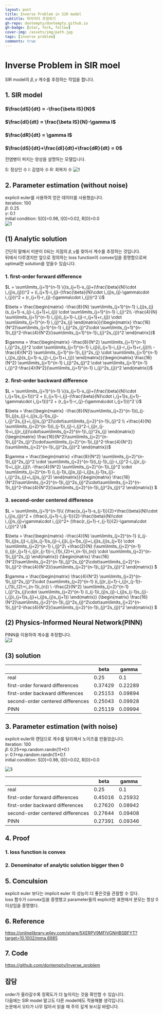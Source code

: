 ```yaml
---
layout: post
title: Inverse Problem in SIR model
subtitle: 파라미터 추정하기
gh-repo: dontempty/dontempty.github.io
gh-badge: [star, fork, follow]
cover-img: /assets/img/path.jpg
tags: [inverse problem]
comments: true
---
```


# Inverse Problem in SIR moel

SIR model의 $\beta , \gamma$ 계수를 추정하는 작업을 합니다.

## 1. SIR model

### $\frac{dS}{dt} = -\frac{\beta IS}{N}$  
### $\frac{dI}{dt} = \frac{\beta IS}{N}-\gamma I$  
### $\frac{dR}{dt} = \gamma I$
### $\frac{dS}{dt}+\frac{dI}{dt}+\frac{dR}{dt} = 0$  

전염병이 퍼지는 양상을 설명하는 모델입니다.  

S: 정상인 수
I: 감염자 수
R: 회복자 수
![1](https://github.com/dontempty/dontempty.github.io/assets/155451345/8219c186-cd89-46ab-96ed-5b07a70c1c35)

## 2. Parameter estimation (without noise)
explicit euler를 사용하여 얻은 데이터를 사용했습니다.  
iteration: 100  
$\beta$: 0.25  
$\gamma$: 0.1  
initial condition: S[0]=0.98, I[0]=0.02, R[0]=0.0  
![1](https://github.com/dontempty/dontempty.github.io/assets/155451345/14cb0c76-6a4d-45fc-865c-a5ce94a5fa12)

## (1) Analytic solution
간단히 말해서 미분이 0되는 지점의 $\beta , \gamma$를 찾아서 계수를 추정하는 것입니다.  
뒤에서 다루겠지만 앞으로 정의하는 loss function이 convex임을 증명함으로써 optimal한 solution을 얻을수 있습니다.

### 1. first-order forward difference

$L = \sum\limits_{j=1}^{n-1} \{(s_{j+1}-s_{j}+(\frac{\beta}{N}\cdot i_{j}s_{j}))^2 + (i_{j+1}-i_{j}-(\frac{\beta}{N}\cdot i_{j}s_{j}-\gamma\cdot i_{j}))^2 + (r_{j+1}-r_{j}-(\gamma\cdot i_{j}))^2 \}$  

$\beta = \frac{\begin{matrix}
-\frac{8}{N}
\sum\limits_{j=1}^{n-1}
i_{j}s_{j}(s_{j+1}-s_{j}-i_{j+1}+i_{j})
\cdot
\sum\limits_{j=1}^{n-1}
i_{j}^2\\
-\frac{4}{N}
\sum\limits_{j=1}^{n-1}
i_{j}(i_{j+1}-i_{j}-r_{j+1}+r_{j})
\cdot
\sum\limits_{j=1}^{n-1}
i_{j}^2s_{j}
\end{matrix}}{\begin{matrix}
\frac{16}{N^2}\sum\limits_{j=1}^{n-1}
i_{j}^2s_{j}^2\cdot
\sum\limits_{j=1}^{n-1}i_{j}^2-\frac{4}{N^2}(\sum\limits_{j=1}^{n-1}i_{j}^2s_{j})^2
\end{matrix}}$  

$\gamma = \frac{\begin{matrix} 
-\frac{8}{N^2}
\sum\limits_{j=1}^{n-1}
i_{j}^2s_{j}^2
\cdot
\sum\limits_{j=1}^{n-1}
i_{j}(i_{j+1}-i_{j}-r_{j+1}+r_{j})\\
-\frac{4}{N^2}
\sum\limits_{j=1}^{n-1}i_{j}^2s_{j}
\cdot
\sum\limits_{j=1}^{n-1}
i_{j}s_{j}(s_{j+1}-s_{j}-i_{j+1}+i_{j})
\end{matrix}}{\begin{matrix}
\frac{16}{N^2}
\sum\limits_{j=1}^{n-1}
i_{j}^2s_{j}^2
\cdot
\sum\limits_{j=1}^{n-1}
i_{j}^2-\frac{4}{N^2}(\sum\limits_{j=1}^{n-1}
i_{j}^2s_{j})^2
\end{matrix}}$

### 2. first-order backward difference

$L = \sum\limits_{j=1}^{n-1} \{(s_{j+1}-s_{j}+(\frac{\beta}{N}\cdot i_{j+1}s_{j+1}))^2 + (i_{j+1}-i_{j}-(\frac{\beta}{N}\cdot i_{j+1}s_{j+1}-\gamma\cdot i_{j+1}))^2 + (r_{j+1}-r_{j}-(\gamma\cdot i_{j+1}))^2 \}$

$\beta = \frac{\begin{matrix} 
-\frac{8}{N}\sum\limits_{j=2}^{n-1}(i_{j-1}i_{j}s_{j}-i_{j}s_{j-1}s_{j}-i_{j}^2s_{j}+i_{j}s_{j}^2)\cdot\sum\limits_{j=2}^{n-1}i_{j}^2
\\
+\frac{4}{N}
\sum\limits_{j=2}^{n-1}(i_{j-1}i_{j}-i_{j}^2-i_{j}r_{j-1}+i_{j}r_{j})\cdot\sum\limits_{j=2}^{n-1}i_{j}^2s_{j}
\end{matrix}}{\begin{matrix}
\frac{16}{N^2}\sum\limits_{j=2}^{n-1}i_{j}^2s_{j}^2\cdot\sum\limits_{j=2}^{n-1}i_{j}^2-\frac{4}{N^2}(\sum\limits_{j=2}^{n-1}i_{j}^2s_{j})^2
\end{matrix}}$

$\gamma = \frac{\begin{matrix} 
+\frac{8}{N^2}
\sum\limits_{j=2}^{n-1}i_{j}^2s_{j}^2
\cdot
\sum\limits_{j=2}^{n-1}(i_{j-1}i_{j}-i_{j}^2-i_{j}r_{j-1}+i_{j}r_{j})\\
-\frac{4}{N^2}
\sum\limits_{j=2}^{n-1}i_{j}^2
\cdot
\sum\limits_{j=2}^{n-1}
(i_{j-1}i_{j}s_{j}-i_{j}s_{j-1}s_{j}-i_{j}^2s_{j}+i_{j}s_{j}^2)
\end{matrix}}{\begin{matrix}
\frac{16}{N^2}\sum\limits_{j=2}^{n-1}i_{j}^2s_{j}^2\cdot\sum\limits_{j=2}^{n-1}i_{j}^2-\frac{4}{N^2}(\sum\limits_{j=2}^{n-1}i_{j}^2s_{j})^2
\end{matrix}}
$

### 3. second-order centered difference

$L = \sum\limits_{j=1}^{n-1}\{
(\frac{s_{j+1}-s_{j-1}}{2}+\frac{\beta}{N}\cdot i_{j}s_{j})^2 + 
(\frac{i_{j+1}-i_{j-1}}{2}-\frac{\beta}{N}\cdot i_{j}s_{j}+\gamma\cdot i_{j})^2+
(\frac{r_{j+1}-r_{j-1}}{2}-\gamma\cdot i_{j})^2
\}$

$\beta = \frac{\begin{matrix} 
-\frac{4}{N}
\sum\limits_{j=2}^{n-1}
(i_{j-1}i_{j}s_{j}-i_{j}s_{j-1}s_{j}-i_{j}i_{j+1}s_{j}+i_{j}s_{j}s_{j+1})
\cdot
\sum\limits_{j=2}^{n-1}
i_{j}^2\\
+\frac{2}{N}
(\sum\limits_{j=2}^{n-1}
(i_{j}r_{j+1}-i_{j}r_{j-1})-i_{1}i_{2}+i_{n-1}i_{n})
\cdot
\sum\limits_{j=2}^{n-1}i_{j}^2s_{j}
\end{matrix}}
{\begin{matrix}
\frac{16}{N^2}\sum\limits_{j=2}^{n-1}i_{j}^2s_{j}^2\cdot\sum\limits_{j=2}^{n-1}i_{j}^2-\frac{4}{N^2}(\sum\limits_{j=2}^{n-1}i_{j}^2s_{j})^2
\end{matrix}}
$

$\gamma =
\frac{\begin{matrix} 
\frac{4}{N^2}
\sum\limits_{j=2}^{n-1}i_{j}^2s_{j}^2\cdot
(\sum\limits_{j=2}^{n-1}
(i_{j}r_{j+1}-i_{j}r_{j-1})-i_{1}i_{2}+i_{n-1}i_{n})
\\
-\frac{2}{N^2}
\sum\limits_{j=2}^{n-1}
i_{j}^2s_{j}\cdot
\sum\limits_{j=2}^{n-1}
(i_{j-1}i_{j}s_{j}-i_{j}s_{j-1}s_{j}-i_{j}i_{j+1}s_{j}+i_{j}s_{j}s_{j+1})
\end{matrix}}
{\begin{matrix}
\frac{16}{N^2}\sum\limits_{j=2}^{n-1}i_{j}^2s_{j}^2\cdot\sum\limits_{j=2}^{n-1}i_{j}^2-\frac{4}{N^2}(\sum\limits_{j=2}^{n-1}i_{j}^2s_{j})^2
\end{matrix}}
$

## (2) Physics-Informed Neural Network(PINN)
PINN을 이용하여 계수를 추정합니다.  
![2](https://github.com/dontempty/dontempty.github.io/assets/155451345/2cf53ec7-28f2-4c7b-a22c-fcedf66f62d6)

## (3) solution

|    |beta|gamma|
|---|---|---|
|real|0.25|0.1|
|first-order forward differences|0.37429|0.22289|
|first-order backward differences|0.25153|0.09894|
|second-order centered differences|0.25043|0.09928|
|PINN|0.25119|0.09994|

## 3. Parameter estimation (with noise)
explicit euler와 랜덤으로 계수를 달리해서 노이즈를 만들었습니다.  
iteration: 100  
$\beta$: 0.25+np.random.randn(1)*0.1  
$\gamma$: 0.1+np.random.randn(1)*0.1  
initial condition: S[0]=0.98, I[0]=0.02, R[0]=0.0  

![3](https://github.com/dontempty/dontempty.github.io/assets/155451345/3d8852a4-bafb-4741-b1ea-b4c0143dc2d3)

|    |beta|gamma|
|---|---|---|
|real|0.25|0.1|
|first-order forward differences|0.45016|0.25932|
|first-order backward differences|0.27620|0.08942|
|second-order centered differences|0.27644|0.09408|
|PINN|0.27391|0.09346|

## 4. Proof

### 1. loss function is convex

### 2. Denominator of analytic solution bigger then 0

## 5. Conculsion

explicit euler 보다는 implicit euler 의 성능이 더 좋은것을 관찰할 수 있다.  
loss 함수가 convex임을 증명했고 parameter들의 explicit한 표현에서 분모는 항상 0이상임을 증명했다.

## 6. Reference

<https://onlinelibrary.wiley.com/share/5XERPV9MFIVGNHBSBFYT?target=10.1002/mma.6985>

## 7. Code

<https://github.com/dontempty/Inverse_problem>

## 잡담

order가 올라갈수록 정확도가 더 높아지는 것을 확인할 수 있습니다.  
다음에는 SIR model 말고도 다른 model에도 적용해볼 생각입니다.  
논문에서 오타가 너무 많아서 읽을 때 주의 깊게 보시길 바랍니다.  
